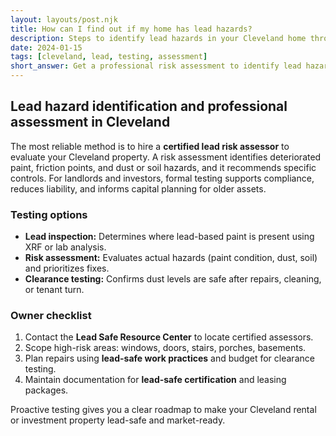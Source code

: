 ```yaml
---
layout: layouts/post.njk
title: How can I find out if my home has lead hazards?
description: Steps to identify lead hazards in your Cleveland home through professional risk assessment
date: 2024-01-15
tags: [cleveland, lead, testing, assessment]
short_answer: Get a professional risk assessment to identify lead hazards like peeling paint and dust. The Lead Safe Resource Center can help find qualified assessors in Cleveland.
---
```

<h2>Lead hazard identification and professional assessment in Cleveland</h2>
<p>The most reliable method is to hire a <strong>certified lead risk assessor</strong> to evaluate your Cleveland property. A risk assessment identifies deteriorated paint, friction points, and dust or soil hazards, and it recommends specific controls. For landlords and investors, formal testing supports compliance, reduces liability, and informs capital planning for older assets.</p>
<h3>Testing options</h3>
<ul>
  <li><strong>Lead inspection:</strong> Determines where lead-based paint is present using XRF or lab analysis.</li>
  <li><strong>Risk assessment:</strong> Evaluates actual hazards (paint condition, dust, soil) and prioritizes fixes.</li>
  <li><strong>Clearance testing:</strong> Confirms dust levels are safe after repairs, cleaning, or tenant turn.</li>
</ul>
<h3>Owner checklist</h3>
<ol>
  <li>Contact the <strong>Lead Safe Resource Center</strong> to locate certified assessors.</li>
  <li>Scope high-risk areas: windows, doors, stairs, porches, basements.</li>
  <li>Plan repairs using <strong>lead-safe work practices</strong> and budget for clearance testing.</li>
  <li>Maintain documentation for <strong>lead-safe certification</strong> and leasing packages.</li>
</ol>
<p>Proactive testing gives you a clear roadmap to make your Cleveland rental or investment property lead-safe and market-ready.</p>
